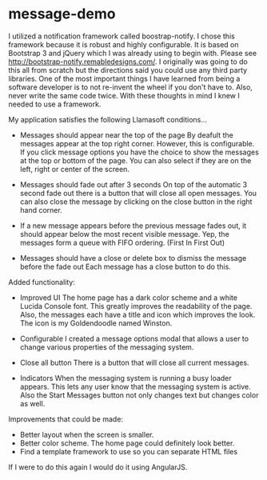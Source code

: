 # message-demo
I utilized a notification framework called boostrap-notify. I chose this framework because it is robust and highly configurable. It is
based on Bootstrap 3 and jQuery which I was already using to begin with. Please see http://bootstrap-notify.remabledesigns.com/. I
originally was going to do this all from scratch but the directions said you could use any third party libraries. One of the most important
things I have learned from being a software developer is to not re-invent the wheel if you don't have to. Also, never write the same
code twice. With these thoughts in mind I knew I needed to use a framework.

My application satisfies the following Llamasoft conditions...

- Messages should appear near the top of the page
By deafult the messages appear at the top right corner. However, this is configurable. If you click message options you have the choice
to show the messages at the top or bottom of the page. You can also select if they are on the left, right or center of the screen.

- Messages should fade out after 3 seconds
On top of the automatic 3 second fade out there is a button that will close all open messages. You can also close the message by
clicking on the close button in the right hand corner.

- If a new message appears before the previous message fades out, it should appear below the most recent visible message.
Yep, the messages form a queue with FIFO ordering. (First In First Out)


- Messages should have a close or delete box to dismiss the message before the fade out
Each message has a close button to do this.


Added functionality:

- Improved UI
The home page has a dark color scheme and a white Lucida Console font. This greatly improves the readability
of the page. Also, the messages each have a title and icon which improves the look. The icon is my Goldendoodle named Winston.

- Configurable
I created a message options modal that allows a user to change various properties of the messaging system.

- Close all button
There is a button that will close all current messages.

- Indicators
When the messaging system is running a busy loader appears. This lets any user know that the messaging system is active.
Also the Start Messages button not only changes text but changes color as well.


Improvements that could be made:
- Better layout when the screen is smaller.
- Better color scheme. The home page could definitely look better.
- Find a template framework to use so you can separate HTML files

If I were to do this again I would do it using AngularJS. 
